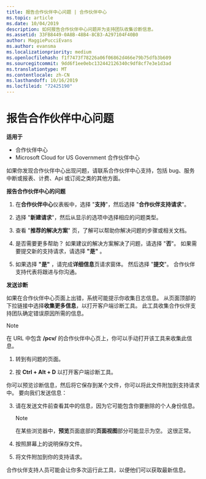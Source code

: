 ```yaml
---
title: 报告合作伙伴中心问题 | 合作伙伴中心
ms.topic: article
ms.date: 10/04/2019
description: 如何报告合作伙伴中心问题并为支持团队收集诊断信息。
ms.assetid: 33FB8449-0A8B-48B4-8CB3-A297104F40B0
author: MaggiePucciEvans
ms.author: evansma
ms.localizationpriority: medium
ms.openlocfilehash: f1f7473f78226a06f06862d466e79b75dfb3b609
ms.sourcegitcommit: 9dd6f1ee0ebc132442126340c9df8cf7e3e1d3ad
ms.translationtype: MT
ms.contentlocale: zh-CN
ms.lasthandoff: 10/16/2019
ms.locfileid: "72425190"
---
```

# <a name="report-problems-with-partner-center"></a>报告合作伙伴中心问题

**适用于**

- 合作伙伴中心
- Microsoft Cloud for US Government 合作伙伴中心


如果你发现合作伙伴中心出现问题，请联系合作伙伴中心支持，包括 bug、服务中断或报表、计费、Api 或订阅之类的其他方面。


**报告合作伙伴中心的问题**

1. 在**合作伙伴中心**仪表板中，选择 "**支持**"，然后选择 "**合作伙伴支持请求**"。

2. 选择 "**新建请求**"，然后从显示的选项中选择相应的问题类型。

3. 查看 "**推荐的解决方案**" 页，了解可以帮助你解决问题的步骤或相关文档。

4. 是否需要更多帮助？ 如果建议的解决方案解决了问题，请选择 "**否**"。 如果需要提交新的支持请求，请选择 **"是"** 。

5. 如果选择 **"是"** ，请完成**详细信息**页请求窗体。 然后选择 "**提交**"。 合作伙伴支持代表将跟进与你沟通。

**发送诊断**

如果在合作伙伴中心页面上出错，系统可能提示你收集日志信息。 从页面顶部的下拉链接中选择**收集更多信息**，以打开客户端诊断工具。 此工具收集合作伙伴支持团队确定错误原因所需的信息。 

>[!NOTE]
>在 URL 中包含 **/pcv/** 的合作伙伴中心页上，你可以手动打开该工具来收集此信息。

1. 转到有问题的页面。

2. 按 **Ctrl + Alt + D** 以打开客户端诊断工具。

你可以预览诊断信息，然后将它保存到某个文件，你可以将此文件附加到支持请求中。 要向我们发送信息：

3. 请在发送文件前查看其中的信息，因为它可能包含你要删除的个人身份信息。 

    >[!NOTE]
    >在某些浏览器中，**预览**页面底部的**页面视图**部分可能显示为空。 这很正常。

4. 按照屏幕上的说明保存文件。

5. 将文件附加到你的支持请求。

合作伙伴支持人员可能会让你多次运行此工具，以便他们可以获取最新信息。

